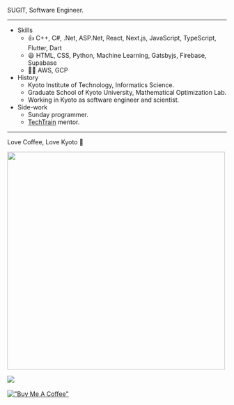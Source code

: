 SUGIT, Software Engineer.

---

- Skills
  - 👍 C++, C#, .Net, ASP.Net, React, Next.js, JavaScript, TypeScript, Flutter, Dart
  - 😃 HTML, CSS, Python, Machine Learning, Gatsbyjs, Firebase, Supabase
  - 🧑‍🎓 AWS, GCP
- History
  - Kyoto Institute of Technology, Informatics Science.
  - Graduate School of Kyoto University, Mathematical Optimization Lab.
  - Working in Kyoto as software engineer and scientist.
- Side-work
  - Sunday programmer.
  - [TechTrain](https://techbowl.co.jp/techtrain/mentors/116) mentor.

---

Love Coffee, Love Kyoto 🥤

<img width="500px" src="https://user-images.githubusercontent.com/26006414/96456040-ef87ab80-1258-11eb-90f4-73320c9693ec.JPG" />

<a href="https://twitter.com/sugitlab"><img src="https://img.shields.io/badge/twitter-%231DA1F2.svg?&style=for-the-badge&logo=twitter&logoColor=white" /></a>&nbsp;&nbsp;&nbsp;&nbsp;

[!["Buy Me A Coffee"](https://www.buymeacoffee.com/assets/img/custom_images/orange_img.png)](https://www.buymeacoffee.com/sugitlab)
